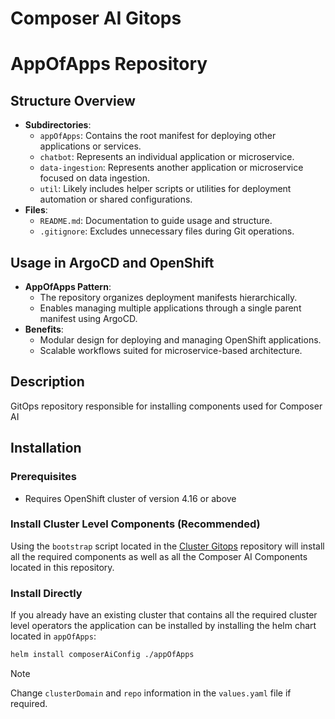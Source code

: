 # Composer AI Gitops
# AppOfApps Repository

## Structure Overview
- **Subdirectories**:
  - `appOfApps`: Contains the root manifest for deploying other applications or services.
  - `chatbot`: Represents an individual application or microservice.
  - `data-ingestion`: Represents another application or microservice focused on data ingestion.
  - `util`: Likely includes helper scripts or utilities for deployment automation or shared configurations.
- **Files**:
  - `README.md`: Documentation to guide usage and structure.
  - `.gitignore`: Excludes unnecessary files during Git operations.

## Usage in ArgoCD and OpenShift
- **AppOfApps Pattern**:
  - The repository organizes deployment manifests hierarchically.
  - Enables managing multiple applications through a single parent manifest using ArgoCD.
- **Benefits**:
  - Modular design for deploying and managing OpenShift applications.
  - Scalable workflows suited for microservice-based architecture.


## Description

GitOps repository responsible for installing components used for Composer AI

## Installation

### Prerequisites

- Requires OpenShift cluster of version 4.16 or above

### Install Cluster Level Components (Recommended)

Using the `bootstrap` script located in the [Cluster Gitops](https://github.com/redhat-composer-ai/cluster-gitops) repository will install all the required components as well as all the Composer AI Components located in this repository.

### Install Directly

If you already have an existing cluster that contains all the required cluster level operators the application can be installed by installing the helm chart located in `appOfApps`:

```sh
helm install composerAiConfig ./appOfApps
```

> [!NOTE]  
> Change `clusterDomain` and `repo` information in the `values.yaml` file if required.
